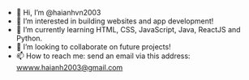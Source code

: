 - 👋 Hi, I’m @haianhvn2003
- 👀 I’m interested in building websites and app development!
- 🌱 I’m currently learning HTML, CSS, JavaScript, Java, ReactJS and Python.
- 💞️ I’m looking to collaborate on future projects!
- 📫 How to reach me: send an email via this address: wwww.haianh2003@gmail.com

<!---
haianhvn2003/haianhvn2003 is a ✨ special ✨ repository because its `README.md` (this file) appears on your GitHub profile.
You can click the Preview link to take a look at your changes.
--->
